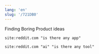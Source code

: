 ```yaml
---
lang: 'en'
slug: '/721DB0'
---
```


Finding Boring Product ideas


```
site:reddit.com "is there any app"
```

```
site:reddit.com "ai" "is there any tool"
```
